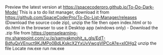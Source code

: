 Preview the latest version at https://spacecoderpro.github.io/To-Do-Dark-Mode/
This is a to do list manager, download it from https://github.com/SpaceCoderPro/To-Do-List-Manager/releases (Download the source code zip), unzip the file then open index.html or to do.html in the browser to use it
Desktop app (windows only) -
Download the .zip file from https://gemselearning-my.sharepoint.com/:u:/p/samyakmohit_s_gls/EdT-BdfuQxVEnuct9KJMPo0BdLKskcX2YxUvVwcgVIPCcA?e=xIOHg2
unzip the file
Locate nw.exe
run nw.exe

